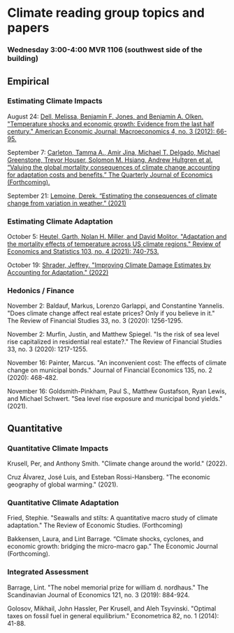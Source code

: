 # Climate reading group topics and papers

### Wednesday 3:00-4:00 MVR 1106 (southwest side of the building)

## Empirical

### Estimating Climate Impacts

August 24: [Dell, Melissa, Benjamin F. Jones, and Benjamin A. Olken. "Temperature shocks and economic growth: Evidence from the last half century." American Economic Journal: Macroeconomics 4, no. 3 (2012): 66-95.](https://rawcdn.githack.com/irudik/climate-reading-group/81aa53f308643fdaf4cc0b4eae5d68b90cd15b4f/papers/empirical-impacts/dell-jones-olken-2012.pdf)

September 7: [Carleton, Tamma A., Amir Jina, Michael T. Delgado, Michael Greenstone, Trevor Houser, Solomon M. Hsiang, Andrew Hultgren et al. “Valuing the global mortality consequences of climate change accounting for adaptation costs and benefits.” The Quarterly Journal of Economics (Forthcoming).](https://rawcdn.githack.com/irudik/climate-reading-group/81aa53f308643fdaf4cc0b4eae5d68b90cd15b4f/papers/empirical-impacts/carleton-et-al-2020.pdf)

September 21: [Lemoine, Derek. “Estimating the consequences of climate change from variation in weather.” (2021)](https://rawcdn.githack.com/irudik/climate-reading-group/adbb49d54a0bda5fa9c3a1650008c7901e158e11/papers/empirical-impacts/lemoine-2021.pdf)

### Estimating Climate Adaptation

October 5: [Heutel, Garth, Nolan H. Miller, and David Molitor. "Adaptation and the mortality effects of temperature across US climate regions." Review of Economics and Statistics 103, no. 4 (2021): 740-753.](https://rawcdn.githack.com/irudik/climate-reading-group/81aa53f308643fdaf4cc0b4eae5d68b90cd15b4f/papers/empirical-adaptation/heutel-miller-molitor-2021.pdf)

October 19: [Shrader, Jeffrey. "Improving Climate Damage Estimates by Accounting for Adaptation." (2022)](https://rawcdn.githack.com/irudik/climate-reading-group/81aa53f308643fdaf4cc0b4eae5d68b90cd15b4f/papers/empirical-adaptation/shrader-2021.pdf)

### Hedonics / Finance

November 2: Baldauf, Markus, Lorenzo Garlappi, and Constantine Yannelis. "Does climate change affect real estate prices? Only if you believe in it." The Review of Financial Studies 33, no. 3 (2020): 1256-1295.

November 2: Murfin, Justin, and Matthew Spiegel. "Is the risk of sea level rise capitalized in residential real estate?." The Review of Financial Studies 33, no. 3 (2020): 1217-1255.

November 16: Painter, Marcus. "An inconvenient cost: The effects of climate change on municipal bonds." Journal of Financial Economics 135, no. 2 (2020): 468-482.

November 16: Goldsmith-Pinkham, Paul S., Matthew Gustafson, Ryan Lewis, and Michael Schwert. "Sea level rise exposure and municipal bond yields." (2021).

## Quantitative

### Quantitative Climate Impacts

Krusell, Per, and Anthony Smith. "Climate change around the world." (2022).

Cruz Álvarez, José Luis, and Esteban Rossi-Hansberg. "The economic geography of global warming." (2021).

### Quantitative Climate Adaptation

Fried, Stephie. "Seawalls and stilts: A quantitative macro study of climate adaptation." The Review of Economic Studies. (Forthcoming)

Bakkensen, Laura, and Lint Barrage. “Climate shocks, cyclones, and economic growth: bridging the micro-macro gap.” The Economic Journal (Forthcoming).

### Integrated Assessment

Barrage, Lint. "The nobel memorial prize for william d. nordhaus." The Scandinavian Journal of Economics 121, no. 3 (2019): 884-924.

Golosov, Mikhail, John Hassler, Per Krusell, and Aleh Tsyvinski. "Optimal taxes on fossil fuel in general equilibrium." Econometrica 82, no. 1 (2014): 41-88.
